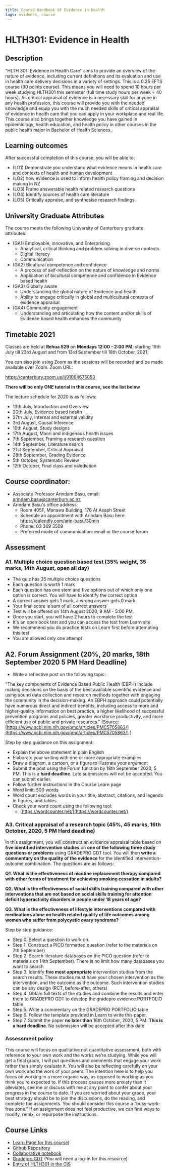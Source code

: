 ```yaml
---
title: Course Handbook of Evidence in Health
tags: evidence, course
---
```

# HLTH301: Evidence in Health

## Description

"HLTH 301: Evidence in Health Care" aims to provide an overview of the nature of evidence, including current definitions and its evaluation and use in health care delivery decisions in a variety of settings. This is a 0.25 EFTS course (30 points course). This means you will need to spend 10 hours per week studying HLTH301 this semester (full time study hours per week = 40 hours). As critical appraisal of evidence is a necessary skill for anyone in any health profession, this course will provide you with the needed knowledge and equip you with the much needed skills of critical appraisal of evidence in health care that you can apply in your workplace and real life. This course also brings together knowledge you have gained in epidemiology, health education, and health policy in other courses in the public health major in Bachelor of Health Sciences. 

## Learning outcomes

After successful completion of this course, you will be able to:

- (LO1) Demonstrate you understand what evidence means in health care and contexts of health and human development
- (LO2) how evidence is used to inform health policy framing and decision making in NZ
- (LO3) Frame answerable health related research questions
- (LO4) Identify sources of health care literature
- (LO5) Critically appraise, and synthesise research findings

## University Graduate Attributes

The course meets the following University of Canterbury graduate attributes:

- (GA1) Employable, innovative, and Enterprising
    - Analytical, critical thinking and problem solving in diverse contexts
    - Digital literacy
    - Communication
- (GA2) Bicultural competence and confidence
    - A process of self-reflection on the nature of knowledge and norms
    - Application of bicultural competence and confidence in Evidence based health
- (GA3) Globally aware
    - Understanding the global nature of Evidence and health
    - Ability to engage critically in global and multicultural contexts of evidence appraisal
- (GA4) Community engagement
    - Understanding and articulating how the content and/or skills of Evidence based health enhances the community

## Timetable 2021

Classes are held at **Rehua 529** on **Mondays 12:00 - 2:00 PM**, starting 19th July till 23rd August and from 13rd September till 18th October, 2021. 

You can also join using Zoom as the sessions will be recorded and be made available over Zoom. Zoom URL:

https://canterbury.zoom.us/j/91064675053

**There will be only ONE tutorial in this course, see the list below**

The lecture schedule for 2020 is as follows:

- 13th July, Introduction and Overview
- 20th July, Evidence based health
- 27th July, Internal and external validity
- 3rd August, Causal Inference
- 10th August, Study designs
- 17th August, Maori and indigenous health issues
- 7th September, Framing a research question
- 14th September, Literature search 
- 21st September, Critical Appraisal
- 28th September, Grading Evidence
- 5th October, Systematic Review
- 12th October, Final class and valediction

## Course coordinator:
- Associate Professor Arindam Basu, email: [arindam.basu@canterbury.ac.nz](mailto:arindam.basu@canterbury.ac.nz)
- Arindam Basu's office address:
    - Room 405F, Manawa Building, 176 At Asaph Street
    - Schedule an appointment with Arindam Basu here: https://calendly.com/arin-basu/30min
    - Phone: 03 369 3509
    - Preferred mode of communication: email or the course forum

## Assessment

### A1. Multiple choice question based test (35% weight, 35 marks, 14th August, open all day)
- The quiz has 35 multiple choice questions 
- Each question is worth 1 mark
- Each question has one stem and five options out of which only one option is correct. You will have to identify the correct option
- A correct answer gets 1 mark, a wrong answer gets 0 mark
- Your final score is sum of all correct answers
- Test will be offered on 14th August 2020, 9 AM - 5:00 PM.
- Once you start, you will have 2 hours to complete the test
- It's an open book test and you can access the test from Learn site
- We recommend you do practice tests on Learn first before attempting this test
- You are allowed only one attempt

## A2. Forum Assignment (20%, 20 marks, 18th September 2020 5 PM Hard Deadline)
- Write a reflective post on the following topic:

"The key components of Evidence Based Public Health (EBPH) include making decisions on the basis of the best available scientific evidence and using sound data collection and research methods together with engaging the community in the decision-making. An EBPH approach could potentially have numerous direct and indirect benefits, including access to more and higher-quality information on best practice, a higher likelihood of successful prevention programs and policies, greater workforce productivity, and more efficient use of public and private resources."
(Source: [https://www.ncbi.nlm.nih.gov/pmc/articles/PMC5705863/](https://www.ncbi.nlm.nih.gov/pmc/articles/PMC5705863/)
)

Step by step guidance on this assignment:

- Explain the above statement in plain English
- Elaborate your writing with one or more appropriate examples 
- Draw a diagram, a cartoon, or a figure to illustrate your argument
- Submit the post using the Forum function by 18th September 2020, 5 PM. This is a **hard deadline**. Late submissions will not be accepted. You can submit earlier.
-  Follow further instructions in the Course Learn page
- Word limit: 500 words
- Word count excludes words in your title, abstract, citations, and legends in figures, and tables.
- Check your word count using the following tool: 
    - [https://wordcounter.net/](https://wordcounter.net/)

### A3. Critical appraisal of a research topic (45%, 45 marks, 16th October, 2020, 5 PM Hard deadline)

In this assignment, you will construct an evidence appraisal table based on **five identified intervention studies** on **one of the following three study questions or problems** using GRADEPRO GDT tool. You will then **write a commentary on the quality of the evidence** for the identified intervention-outcome combination. The questions are as follows:

**Q1. What is the effectiveness of nicotine replacement therapy compared with other forms of treatment for achieving smoking cessation in adults?**

**Q2. What is the effectiveness of social skills training compared with other interventions that are not based on social skills training for attention deficit hyperactivity disorders in people under 18 years of age?**

**Q3. What is the effectiveness of lifestyle interventions compared with medications alone on health related quality of life outcomes among women who suffer from polycystic ovary syndrome?**

Step by step guidance:

- Step 0. Select a question to work on.
- Step 1. Construct a PICO formatted question (refer to the materials on 7th September)
- Step 2. Search literature databases on the PICO question (refer to materials on 14th September). There is no limit how many databases you want to search
- Step 3. Identify **five most appropriate** intervention studies from the search results. These studies must have your chosen intervention as the intervention, and the outcome as the outcome. Such intervention studies can be any design (RCT, before-after, others)
- Step 4. Obtain full texts of the studies and combine the results and enter them to GRADEPRO GDT to develop the gradepro evidence PORTFOLIO table
- Step 5. Write a commentary on the GRADEPRO PORTFOLIO table
- Step 6. Follow the template provided in Learn to write this paper.
- Step 7. Submit the paper **no later than** 16th October, 2020, 5 PM. **This is a hard deadline**. No submission will be accepted after this date.

### Assessment policy
This course will focus on qualitative not quantitative assessment, both with reference to your own work and the works we’re studying. While you will get a final grade, I will put questions and comments that engage your work rather than simply evaluate it. You will also be reflecting carefully on your own work and the work of your peers. The intention here is to help you focus on working in a more organic way, as opposed to working as you think you’re expected to. If this process causes more anxiety than it alleviates, see me or discuss with me at any point to confer about your progress in the course to date. If you are worried about your grade, your best strategy should be to join the discussions, do the reading, and complete the assignments. You should consider this course a “busy-work-free zone.” If an assignment does not feel productive, we can find ways to modify, remix, or repurpose the instructions.
 

## Course Links

- [Learn Page for this course](https://learn.canterbury.ac.nz/course/view.php?id=8766))
- [Github Repository](https://github.com/arinbasu/HLTH301-evidence-based-health)
- [Collaborative notebook](https://hackmd.io/@arinbasu1/BJxfBW1eB)
- [Gradepro GDT](https://gdt.gradepro.org/app/) (You will need a log-in for this resource)
- [Entry of HLTH301 in the CIS](https://www.canterbury.ac.nz/courseinfo/GetCourseDetails.aspx?course=HLTH301&occurrence=20S2(C)&year=2020)




